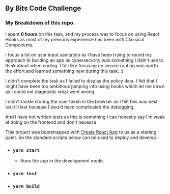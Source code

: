 ## By Bits Code Challenge



### My Breakdown of this repo.

I spent ***6 hours*** on this task, and my process was to focus on using React Hooks as most of my previous experience has been with Classical Components. 

I focus a lot on user input sanitation as I have been trying to round my approach to building an app as cybersecurity was something I didn't use to think about when coding. I felt like focusing on secure routing was worth the effort and learned something new during this task. :) 

I didn't complete the task as I failed to display the policy data. I felt that I might have been too ambitious jumping into using hooks which let me down as I could not diagnostic what went wrong. 

I didn't tackle storing the user token in the browser as I felt this was best lest till last because I would have complicated the debugging. 

And I have not written tests as this is something I can honestly say I'm weak at doing on the frontend and don't necessa

This project was bootstrapped with [Create React App](https://github.com/facebook/create-react-app) to us as a starting point. So the standard scripts below can be used to deploy and develop. 

- ### `yarn start`

  - Runs the app in the development mode.

- ### `yarn test`

- ### `yarn build`
